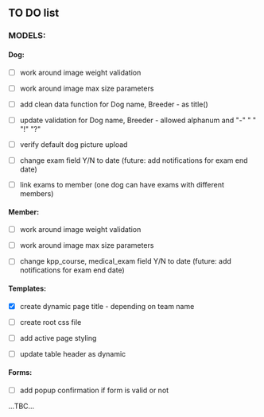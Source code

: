 ## TO DO list

### MODELS:

#### Dog:
-[ ] work around image weight validation
-[ ] work around image max size parameters
-[ ] add clean data function for Dog name, Breeder - as title()
-[ ] update validation for Dog name, Breeder - allowed alphanum and "-" " " "!" "?" 
-[ ] verify default dog picture upload
-[ ] change exam field Y/N to date (future: add notifications for exam end date)
-[ ] link exams to member (one dog can have exams with different members)


#### Member:
-[ ] work around image weight validation
-[ ] work around image max size parameters
-[ ] change kpp_course, medical_exam field Y/N to date (future: add notifications for exam end date)


#### Templates:
- [x] create dynamic page title - depending on team name
- [ ] create root css file
- [ ] add active page styling
- [ ] update table header as dynamic


#### Forms:
- [ ] add popup confirmation if form is valid or not


...TBC...
